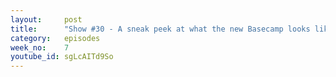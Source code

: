 ```yaml
---
layout:     post
title:      "Show #30 - A sneak peek at what the new Basecamp looks like and the decisions that went into it."
category:   episodes
week_no:    7
youtube_id: sgLcAITd9So
---
```

